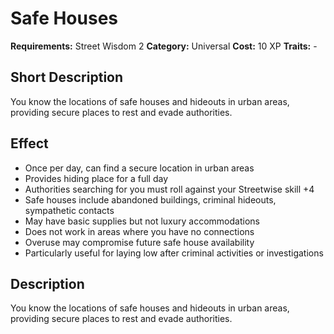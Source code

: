 # Safe Houses

**Requirements:** Street Wisdom 2
**Category:** Universal
**Cost:** 10 XP
**Traits:** -


## Short Description
You know the locations of safe houses and hideouts in urban areas, providing secure places to rest and evade authorities.

## Effect
- Once per day, can find a secure location in urban areas
- Provides hiding place for a full day
- Authorities searching for you must roll against your Streetwise skill +4
- Safe houses include abandoned buildings, criminal hideouts, sympathetic contacts
- May have basic supplies but not luxury accommodations
- Does not work in areas where you have no connections
- Overuse may compromise future safe house availability
- Particularly useful for laying low after criminal activities or investigations

## Description
You know the locations of safe houses and hideouts in urban areas, providing secure places to rest and evade authorities.